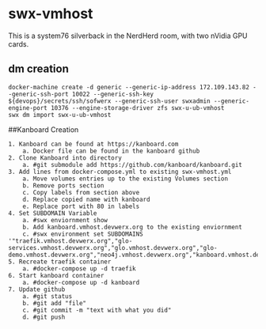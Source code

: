 # swx-vmhost

This is a system76 silverback in the NerdHerd room, with two nVidia GPU cards.

## dm creation

    docker-machine create -d generic --generic-ip-address 172.109.143.82 --generic-ssh-port 10022 --generic-ssh-key ${devops}/secrets/ssh/sofwerx --generic-ssh-user swxadmin --generic-engine-port 10376 --engine-storage-driver zfs swx-u-ub-vmhost
    swx dm import swx-u-ub-vmhost

##Kanboard Creation
 
	1. Kanboard can be found at https://kanboard.com
		a. Docker file can be found in the kanboard github
	2. Clone Kanboard into directory
		a. #git submodule add https://github.com/kanboard/kanboard.git
	3. Add lines from docker-compose.yml to existing swx-vmhost.yml
		a. Move volumes entries up to the existing Volumes section
		b. Remove ports section
		c. Copy labels from section above
		d. Replace copied name with kanboard
		e. Replace port with 80 in labels
	4. Set SUBDOMAIN Variable
		a. #swx enviornment show
		b. Add kanboard.vmhost.devwerx.org to the existing enviornment
		c. #swx environment set SUBDOMAINS '"traefik.vmhost.devwerx.org","glo-services.vmhost.devwerx.org","glo.vmhost.devwerx.org","glo-demo.vmhost.devwerx.org","neo4j.vmhost.devwerx.org","kanboard.vmhost.devwerx.org"'
	5. Recreate traefik container
		a. #docker-compose up -d traefik
	6. Start kanboard container
		a. #docker-compose up -d kanboard
	7. Update github
		a. #git status
		b. #git add "file" 
		c. #git commit -m "text with what you did"
		d. #git push

